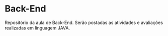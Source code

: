 # Back-End
Repositório da aula de Back-End. Serão postadas as atividades e avaliações realizadas em linguagem JAVA.
